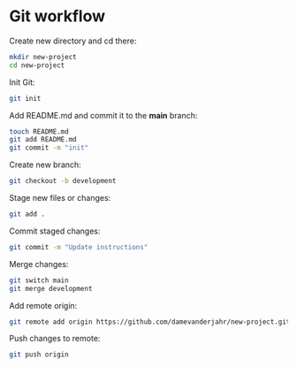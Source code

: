 # Git workflow

Create new directory and cd there:

```bash
mkdir new-project
cd new-project
```

Init Git:

```bash
git init
```

Add README.md and commit it to the **main** branch:

```bash
touch README.md
git add README.md
git commit -m "init"
```

Create new branch:

```bash
git checkout -b development
```

Stage new files or changes:

```bash
git add .
```

Commit staged changes:

```bash
git commit -m "Update instructions"
```

Merge changes:

```bash
git switch main
git merge development
```

Add remote origin:

```bash
git remote add origin https://github.com/damevanderjahr/new-project.git
```

Push changes to remote:

```bash
git push origin
```
